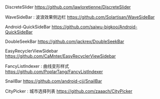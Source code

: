 DiscreteSlider
https://github.com/lawloretienne/DiscreteSlider

WaveSideBar : 波浪效果侧边栏
https://github.com/Solartisan/WaveSideBar

Android-QuickSideBar
https://github.com/saiwu-bigkoo/Android-QuickSideBar

DoubleSeekBar
https://github.com/jackrex/DoubleSeekBar

EasyRecyclerViewSidebar
https://github.com/CaMnter/EasyRecyclerViewSidebar

FancyListIndexer : 曲线变形样式
https://github.com/PoplarTang/FancyListIndexer

SnailBar
https://github.com/android-cjj/SnailBar

CityPicker : 城市选择列表
https://github.com/zaaach/CityPicker
